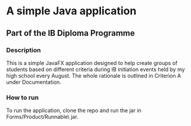 # A simple Java application 
## Part of the IB Diploma Programme
### Description
This is a simple JavaFX application designed to help create groups of students based on different criteria during IB initiation events held by my high school every August. The whole rationale is outlined in Criterion A under Documentation.

### How to run
To run the application, clone the repo and run the jar in Forms/Product/Runnable\ jar.
